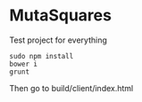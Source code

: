 # MutaSquares

Test project for everything

    sudo npm install
    bower i
    grunt

Then go to build/client/index.html